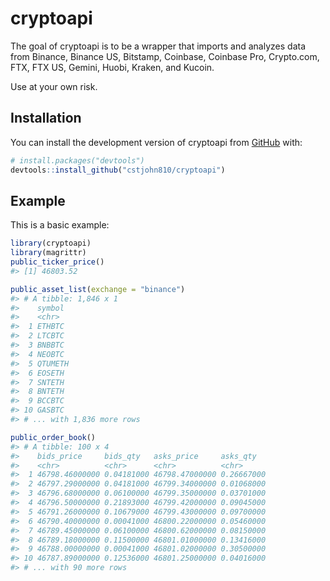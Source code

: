 
<!-- README.md is generated from README.Rmd. Please edit that file -->

# cryptoapi

<!-- badges: start -->
<!-- badges: end -->

The goal of cryptoapi is to be a wrapper that imports and analyzes data
from Binance, Binance US, Bitstamp, Coinbase, Coinbase Pro, Crypto.com,
FTX, FTX US, Gemini, Huobi, Kraken, and Kucoin.

Use at your own risk.

## Installation

You can install the development version of cryptoapi from
[GitHub](https://github.com/) with:

``` r
# install.packages("devtools")
devtools::install_github("cstjohn810/cryptoapi")
```

## Example

This is a basic example:

``` r
library(cryptoapi)
library(magrittr)
public_ticker_price()
#> [1] 46803.52
```

``` r
public_asset_list(exchange = "binance")
#> # A tibble: 1,846 x 1
#>    symbol 
#>    <chr>  
#>  1 ETHBTC 
#>  2 LTCBTC 
#>  3 BNBBTC 
#>  4 NEOBTC 
#>  5 QTUMETH
#>  6 EOSETH 
#>  7 SNTETH 
#>  8 BNTETH 
#>  9 BCCBTC 
#> 10 GASBTC 
#> # ... with 1,836 more rows
```

``` r
public_order_book()
#> # A tibble: 100 x 4
#>    bids_price     bids_qty   asks_price     asks_qty  
#>    <chr>          <chr>      <chr>          <chr>     
#>  1 46798.46000000 0.04181000 46798.47000000 0.26667000
#>  2 46797.29000000 0.04181000 46799.34000000 0.01068000
#>  3 46796.68000000 0.06100000 46799.35000000 0.03701000
#>  4 46796.50000000 0.21893000 46799.42000000 0.09045000
#>  5 46791.26000000 0.10679000 46799.43000000 0.09700000
#>  6 46790.40000000 0.00041000 46800.22000000 0.05460000
#>  7 46789.45000000 0.06100000 46800.62000000 0.08150000
#>  8 46789.18000000 0.11500000 46801.01000000 0.13416000
#>  9 46788.00000000 0.00041000 46801.02000000 0.30500000
#> 10 46787.89000000 0.12536000 46801.25000000 0.04016000
#> # ... with 90 more rows
```

